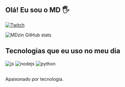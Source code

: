## Olá! Eu sou o MD 🖐️

[![Twitch](https://img.shields.io/badge/Twitch-9146FF?style=for-the-badge&logo=twitch&logoColor=white)](https://twitch.tv/mdziinho)

![MDzin GitHub stats](https://github-readme-stats.vercel.app/api?username=MDzin&show_icons=true&theme=dracula&count_private=true)

## Tecnologias que eu uso no meu dia

<div style="display: inline_block">
  <img align="center" alt="js" src="https://img.shields.io/badge/JavaScript-F7DF1E?style=for-the-badge&logo=javascript&logoColor=black" />
  <img align="center" alt="nodejs" src="https://img.shields.io/badge/Node.js-43853D?style=for-the-badge&logo=node.js&logoColor=white" />
  <img align="center" alt="python" src="https://img.shields.io/badge/Python-3776AB?style=for-the-badge&logo=python&logoColor=white" />
</div><br/>

Apaixonado por tecnologia.
